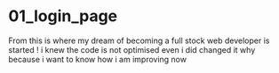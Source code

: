 # 01_login_page

From this is where my dream of becoming a full stock web developer is started ! 
i knew the code is not optimised even
i did changed it why because i want to know how i am improving now



